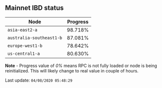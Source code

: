 ## **Mainnet** IBD status


Node | Progress
--- | ---
`asia-east2-a` | 98.718%
`australia-southeast1-b` | 87.081%
`europe-west1-b` | 78.642%
`us-central1-a` | 80.630%


**Note** - Progress value of *0%* means RPC is not fully loaded or node is being reinitialized. This will likely change to real value in couple of hours.


Last update: `04/08/2020 05:48:29`
